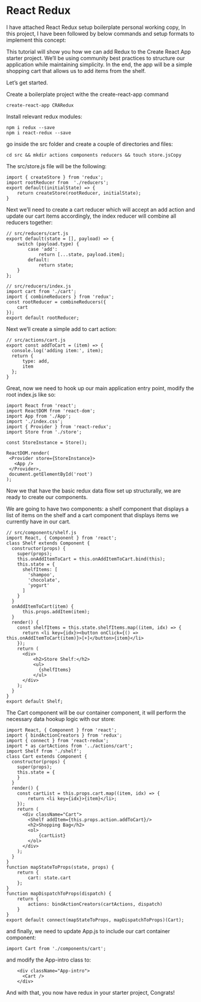 
#   React Redux


I have attached React Redux setup boilerplate personal working copy, In this project, I have been followed by below commands and setup formats to implement this concept:

This tutorial will show you how we can add Redux to the Create React App starter project. We’ll be using community best practices to structure our application while maintaining simplicity. In the end, the app will be a simple shopping cart that allows us to add items from the shelf.

Let’s get started.

Create a boilerplate project withe the create-react-app command

    create-react-app CRARedux

Install relevant redux modules:

    npm i redux --save
    npm i react-redux --save

go inside the src folder and create a couple of directories and files:

    cd src && mkdir actions components reducers && touch store.jsCopy

The src/store.js file will be the following:

    import { createStore } from 'redux';
    import rootReducer from  './reducers';
    export default(initialState) => {
        return createStore(rootReducer, initialState);
    }

Next we’ll need to create a cart reducer which will accept an add action and update our cart items accordingly, the index reducer will combine all reducers together:

    // src/reducers/cart.js
    export default(state = [], payload) => {
        switch (payload.type) {
            case 'add':
                return [...state, payload.item];
            default:
                return state;
        }
    };

    // src/reducers/index.js
    import cart from './cart';
    import { combineReducers } from 'redux';
    const rootReducer = combineReducers({
        cart
    });
    export default rootReducer;


Next we’ll create a simple add to cart action:

    // src/actions/cart.js
    export const addToCart = (item) => {
      console.log('adding item:', item);
      return {
          type: add,
          item
      };
    }

Great, now we need to hook up our main application entry point, modify the root index.js like so:

    import React from 'react';
    import ReactDOM from 'react-dom';
    import App from './App';
    import './index.css';
    import { Provider } from 'react-redux';
    import Store from './store';

    const StoreInstance = Store();

    ReactDOM.render(
     <Provider store={StoreInstance}>
       <App />
     </Provider>,
     document.getElementById('root')
    );

Now we that have the basic redux data flow set up structurally, we are ready to create our components.

We are going to have two components: a shelf component that displays a list of items on the shelf and a cart component that displays items we currently have in our cart.

    // src/components/shelf.js
    import React, { Component } from 'react';
    class Shelf extends Component {
      constructor(props) {
        super(props);
        this.onAddItemToCart = this.onAddItemToCart.bind(this);
        this.state = {
          shelfItems: [
            'shampoo',
            'chocolate',
            'yogurt'
          ]
        }
      }
      onAddItemToCart(item) {
          this.props.addItem(item);
      }
      render() {
        const shelfItems = this.state.shelfItems.map((item, idx) => {
          return <li key={idx}><button onClick={() => this.onAddItemToCart(item)}>[+]</button>{item}</li>
        });
        return (
          <div>
              <h2>Store Shelf:</h2>
              <ul>
                {shelfItems}
              </ul>
          </div>
        );
      }
    }
    export default Shelf;

The Cart component will be our container component, it will perform the necessary data hookup logic with our store:

    import React, { Component } from 'react';
    import { bindActionCreators } from 'redux';
    import { connect } from 'react-redux';
    import * as cartActions from '../actions/cart';
    import Shelf from './shelf';
    class Cart extends Component {
      constructor(props) {
        super(props);
        this.state = {
        }
      }
      render() {
        const cartList = this.props.cart.map((item, idx) => {
            return <li key={idx}>{item}</li>;
        });
        return (
          <div className="Cart">
            <Shelf addItem={this.props.action.addToCart}/>
            <h2>Shopping Bag</h2>
            <ol>
                {cartList}
            </ol>
          </div>
        );
      }
    }
    function mapStateToProps(state, props) {
        return {
            cart: state.cart
        };
    }
    function mapDispatchToProps(dispatch) {
        return {
            actions: bindActionCreators(cartActions, dispatch)
        }
    }
    export default connect(mapStateToProps, mapDispatchToProps)(Cart);

and finally, we need to update App.js to include our cart container component:

    import Cart from './components/cart';

and modify the App-intro class to:

        <div className="App-intro">
          <Cart />
        </div>

And with that, you now have redux in your starter project, Congrats!
